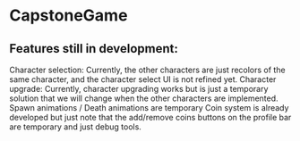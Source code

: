 # CapstoneGame

## Features still in development:
Character selection: Currently, the other characters are just recolors of the same character, and the character select UI is not refined yet.
Character upgrade: Currently, character upgrading works but is just a temporary solution that we will change when the other characters are implemented.
Spawn animations / Death animations are temporary
Coin system is already developed but just note that the add/remove coins buttons on the profile bar are temporary and just debug tools.
